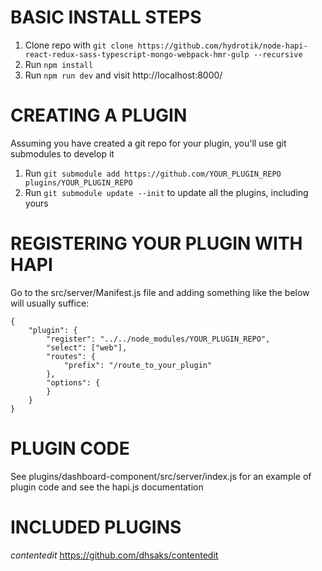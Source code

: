 # BASIC INSTALL STEPS
1. Clone repo with `git clone https://github.com/hydrotik/node-hapi-react-redux-sass-typescript-mongo-webpack-hmr-gulp --recursive`
2. Run `npm install`
3. Run `npm run dev` and visit http://localhost:8000/

# CREATING A PLUGIN
Assuming you have created a git repo for your plugin, you'll use git submodules to develop it
1. Run `git submodule add https://github.com/YOUR_PLUGIN_REPO plugins/YOUR_PLUGIN_REPO`
2. Run `git submodule update --init` to update all the plugins, including yours

# REGISTERING YOUR PLUGIN WITH HAPI
Go to the src/server/Manifest.js file and adding something like the below will usually suffice:
```
{
    "plugin": {
        "register": "../../node_modules/YOUR_PLUGIN_REPO",
        "select": ["web"],
        "routes": {
            "prefix": "/route_to_your_plugin"
        },
        "options": {
        }
    }
}
```

# PLUGIN CODE
See plugins/dashboard-component/src/server/index.js for an example of plugin code and see the hapi.js documentation

# INCLUDED PLUGINS
*contentedit* https://github.com/dhsaks/contentedit